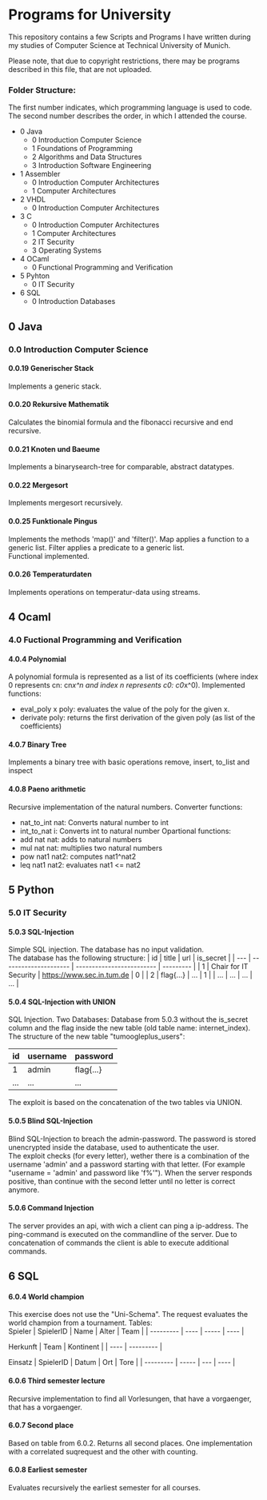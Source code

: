 # Programs for University

This repository contains a few Scripts and Programs I have written during my studies of Computer Science at Technical University of Munich.

Please note, that due to copyright restrictions, there may be programs described in this file, that are not uploaded.

### Folder Structure:

The first number indicates, which programming language is used to code.
The second number describes the order, in which I attended the course.

- 0 Java
  - 0 Introduction Computer Science
  - 1 Foundations of Programming
  - 2 Algorithms and Data Structures
  - 3 Introduction Software Engineering
- 1 Assembler
  - 0 Introduction Computer Architectures
  - 1 Computer Architectures
- 2 VHDL
  - 0 Introduction Computer Architectures
- 3 C
  - 0 Introduction Computer Architectures
  - 1 Computer Architectures
  - 2 IT Security
  - 3 Operating Systems
- 4 OCaml
  - 0 Functional Programming and Verification
- 5 Pyhton
  - 0 IT Security
- 6 SQL
  - 0 Introduction Databases

## 0 Java

### 0.0 Introduction Computer Science

#### 0.0.19 Generischer Stack
Implements a generic stack.

#### 0.0.20 Rekursive Mathematik
Calculates the binomial formula and the fibonacci recursive and end recursive.

#### 0.0.21 Knoten und Baeume
Implements a binarysearch-tree for comparable, abstract datatypes.

#### 0.0.22 Mergesort
Implements mergesort recursively.

#### 0.0.25 Funktionale Pingus
Implements the methods 'map()' and 'filter()'. Map applies a function to a generic list. Filter applies a predicate to a generic list. </br>
Functional implemented.  

#### 0.0.26 Temperaturdaten
Implements operations on temperatur-data using streams.

## 4 Ocaml

### 4.0 Fuctional Programming and Verification

#### 4.0.4 Polynomial

A polynomial formula is represented as a list of its coefficients (where index 0 represents cn: cn*x^n and index n represents c0: c0*x^0). Implemented functions:
- eval_poly x poly: evaluates the value of the poly for the given x.
- derivate poly: returns the first derivation of the given poly (as list of the coefficients)

#### 4.0.7 Binary Tree

Implements a binary tree with basic operations remove, insert, to_list and inspect

#### 4.0.8 Paeno arithmetic

Recursive implementation of the natural numbers. Converter functions:
- nat_to_int nat: Converts natural number to int 
- int_to_nat i: Converts int to natural number
Opartional functions:
- add nat nat: adds to natural numbers
- mul nat nat: multiplies two natural numbers
- pow nat1 nat2: computes nat1^nat2
- leq nat1 nat2: evaluates nat1 <= nat2  

## 5 Python

### 5.0 IT Security

#### 5.0.3 SQL-Injection
Simple SQL injection. The database has no input validation. <br/>
The database has the following structure:
| id  | title                 | url                       | is_secret |
| --- | --------------------- | ------------------------- | --------- |
| 1   | Chair for IT Security | https://www.sec.in.tum.de | 0         |
| 2   | flag{...}             | ...                       | 1         |
| ... | ...                   | ...                       | ...       |

#### 5.0.4 SQL-Injection with UNION
SQL Injection. Two Databases: Database from 5.0.3 without the is_secret column and the flag inside the new table (old table name: internet_index). The structure of the new table "tumoogleplus_users":

| id  | username | password  |
| --- | -------- | --------- |
| 1   | admin    | flag{...} |
| ... | ...      | ...       |

The exploit is based on the concatenation of the two tables via UNION.

#### 5.0.5 Blind SQL-Injection

Blind SQL-Injection to breach the admin-password. The password is stored unencrypted inside the database, used to authenticate the user. <br/>
The exploit checks (for every letter), wether there is a combination of the username 'admin' and a password starting with that letter. (For example "username = 'admin' and password like 'f%'"). When the server responds positive, than continue with the second letter until no letter is correct anymore.

#### 5.0.6 Command Injection

The server provides an api, with wich a client can ping a ip-address. The ping-command is executed on the commandline of the server. Due to concatenation of commands the client is able to execute additional commands.

## 6 SQL

#### 6.0.4 World champion

This exercise does not use the "Uni-Schema". The request evaluates the world champion from a tournament. Tables:
</br>
Spieler
| SpielerID | Name | Alter | Team |
| --------- | ---- | ----- | ---- |

Herkunft
| Team | Kontinent |
| ---- | --------- |

Einsatz
| SpielerID | Datum | Ort | Tore |
| --------- | ----- | --- | ---- |


#### 6.0.6 Third semester lecture

Recursive implementation to find all Vorlesungen, that have a vorgaenger, that has a vorgaenger.

#### 6.0.7 Second place

Based on table from 6.0.2. Returns all second places. One implementation with a correlated suqrequest and the other with counting. 

#### 6.0.8 Earliest semester

Evaluates recursively the earliest semester for all courses.


